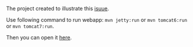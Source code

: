 The project created to illustrate this [isuue](https://github.com/sebfz1/wicket-jquery-ui/issues/20).

Use following command to run webapp: `mvn jetty:run` or `mvn tomcat6:run` or `mvn tomcat7:run`.

Then you can open it [here](http://localhost:8080/).
